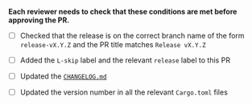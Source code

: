 **Each reviewer needs to check that these conditions are met before approving the PR.**

- [ ] Checked that the release is on the correct branch name of the form `release-vX.Y.Z` and the PR title matches `Release vX.Y.Z`
- [ ] Added the `L-skip` label and the relevant `release` label to this PR
- [ ] Updated the [`CHANGELOG.md`](https://github.com/openzklib/openzl/blob/main/CHANGELOG.md)
- [ ] Updated the version number in all the relevant `Cargo.toml` files

